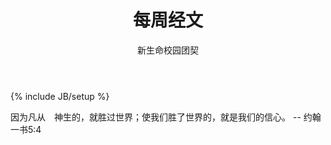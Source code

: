 ﻿---
layout: post
title: "每周经文"
description: ""
author: "新生命校园团契"
category: 经文分享
tags: [灵修]
---
{% include JB/setup %}

因为凡从　神生的，就胜过世界；使我们胜了世界的，就是我们的信心。 -- 约翰一书5:4
